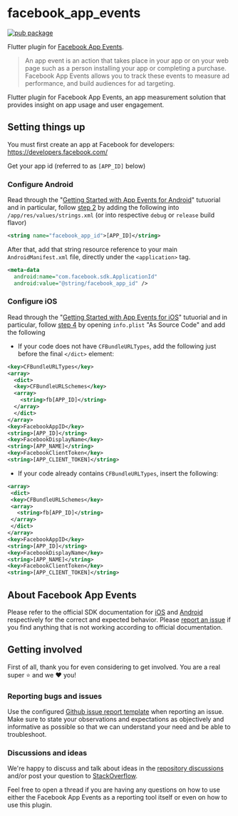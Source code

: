 # facebook_app_events

[![pub package](https://img.shields.io/pub/v/facebook_app_events.svg)](https://pub.dartlang.org/packages/facebook_app_events)

Flutter plugin for [Facebook App Events](https://developers.facebook.com/docs/app-events).

> An app event is an action that takes place in your app or on your web page such as a person installing your app or completing a purchase. Facebook App Events allows you to track these events to measure ad performance, and build audiences for ad targeting.

Flutter plugin for Facebook App Events, an app measurement solution that provides insight on app usage and user engagement.

## Setting things up

You must first create an app at Facebook for developers: https://developers.facebook.com/

Get your app id (referred to as `[APP_ID]` below)

### Configure Android

Read through the "[Getting Started with App Events for Android](https://developers.facebook.com/docs/app-events/getting-started-app-events-android)" tutuorial and in particular, follow [step 2](https://developers.facebook.com/docs/app-events/getting-started-app-events-android#2--add-your-facebook-app-id) by adding the following into `/app/res/values/strings.xml` (or into respective `debug` or `release` build flavor)

```xml
<string name="facebook_app_id">[APP_ID]</string>
```

After that, add that string resource reference to your main `AndroidManifest.xml` file, directly under the `<application>` tag.

```xml
<meta-data
  android:name="com.facebook.sdk.ApplicationId"
  android:value="@string/facebook_app_id" />
```

### Configure iOS

Read through the "[Getting Started with App Events for iOS](https://developers.facebook.com/docs/app-events/getting-started-app-events-ios)" tutuorial and in particular, follow [step 4](https://developers.facebook.com/docs/app-events/getting-started-app-events-ios#plist-config) by opening `info.plist` "As Source Code" and add the following

- If your code does not have `CFBundleURLTypes`, add the following just before the final `</dict>` element:

```xml
<key>CFBundleURLTypes</key>
<array>
  <dict>
  <key>CFBundleURLSchemes</key>
  <array>
    <string>fb[APP_ID]</string>
  </array>
  </dict>
</array>
<key>FacebookAppID</key>
<string>[APP_ID]</string>
<key>FacebookDisplayName</key>
<string>[APP_NAME]</string>
<key>FacebookClientToken</key>
<string>[APP_CLIENT_TOKEN]</string>
```

- If your code already contains `CFBundleURLTypes`, insert the following:

```xml
<array>
 <dict>
 <key>CFBundleURLSchemes</key>
 <array>
   <string>fb[APP_ID]</string>
 </array>
 </dict>
</array>
<key>FacebookAppID</key>
<string>[APP_ID]</string>
<key>FacebookDisplayName</key>
<string>[APP_NAME]</string>
<key>FacebookClientToken</key>
<string>[APP_CLIENT_TOKEN]</string>
```

## About Facebook App Events

Please refer to the official SDK documentation for
[iOS](https://developers.facebook.com/docs/reference/iossdk/current/FBSDKCoreKit/classes/fbsdkappevents.html)
and
[Android](https://developers.facebook.com/docs/reference/androidsdk/current/facebook/com/facebook/appevents/appeventslogger.html) respectively for the correct and expected behavior. Please
[report an issue](https://github.com/oddbit/flutter_facebook_app_events/issues)
if you find anything that is not working according to official documentation.

## Getting involved
First of all, thank you for even considering to get involved. You are a real super :star:  and we :heart:  you!

### Reporting bugs and issues
Use the configured [Github issue report template](https://github.com/oddbit/flutter_facebook_app_events/issues/new?assignees=&labels=&template=bug_report.md&title=) when reporting an issue. Make sure to state your observations and expectations
as objectively and informative as possible so that we can understand your need and be able to troubleshoot. 

### Discussions and ideas
We're happy to discuss and talk about ideas in the 
[repository discussions](https://github.com/oddbit/flutter_facebook_app_events/discussions) and/or post your 
question to [StackOverflow](https://stackoverflow.com/search?q=facebook+app+events+flutter).

Feel free to open a thread if you are having any questions on how to use either the Facebook App Events as a reporting tool 
itself or even on how to use this plugin. 

